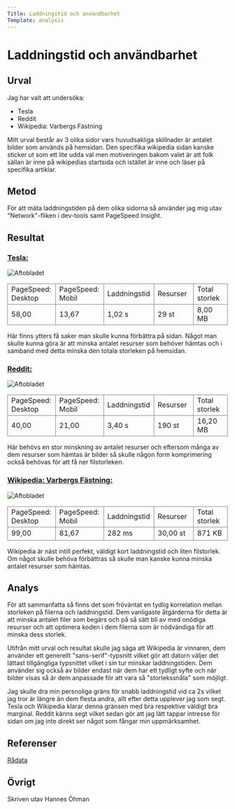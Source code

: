 ```yaml
---
Title: Laddningstid och användbarhet
Template: analysis
---
```


Laddningstid och användbarhet
=======================

<!-- Skriv en eller två rader om vad uppgiften handlar om. -->

Urval
-----------------------

<!-- Berätta vilka webbplatser du valt att undersöka och varför eller hur du gick tillväga när du gjorde ditt urval. -->
<!--
https://www.tesla.com/sv_se
https://www.reddit.com/
https://sv.wikipedia.org/wiki/Varbergs_f%C3%A4stning
-->
Jag har valt att undersöka:

 - Tesla
 - Reddit
 - Wikipedia: Varbergs Fästning

Mitt urval består av 3 olika sidor vars huvudsakliga skillnader är antalet bilder som används på hemsidan. 
Den specifika wikipedia sidan kanske sticker ut som ett lite udda val men motiveringen bakom valet är att folk sällan är inne på wikipedias startsida och istället är inne och läser på specifika artiklar.

Metod
-----------------------

<!-- Berätta kort om din "metod", hur du gör för att utföra undersökningen. Berätta om du använder något speciellt verktyg. -->
För att mäta laddningstiden på dem olika sidorna så använder jag mig utav "Network"-fliken i dev-tools samt PageSpeed Insight.

Resultat
-----------------------

<!-- Dokumentera dina resultat från din studie. Berätta vad du kom fram till, vilka resultat du hittade och observerade. -->
### [<i class="fas fa-external-link-alt"></i> Tesla:](https://www.tesla.com/sv_se)

<div class="site-result">
    <img src="%base_url%/content/analysis/img/tesla.PNG" alt="Aftobladet" class="analysis-img">
    <div class="left-result">
        <table style="border-spacing: 4px; border-collapse: collapse" class="load-table">
            <tr>
                <td style="height: 30px; width: 100px; border: 1px solid grey;">PageSpeed: Desktop</td>
                <td style="height: 30px; width: 100px; border: 1px solid grey;">PageSpeed: Mobil</td>
                <td style="height: 30px; width: 100px; border: 1px solid grey;">Laddningstid</td>
                <td style="height: 30px; width: 100px; border: 1px solid grey;">Resurser</td>
                <td style="height: 30px; width: 100px; border: 1px solid grey;">Total storlek</td>
            </tr>
            <tr>
                <td style="height: 30px; width: 100px; border: 1px solid grey;">58,00</td>
                <td style="height: 30px; width: 100px; border: 1px solid grey;">13,67</td>
                <td style="height: 30px; width: 100px; border: 1px solid grey;">1,02 s</td>
                <td style="height: 30px; width: 100px; border: 1px solid grey;">29 st</td>
                <td style="height: 30px; width: 100px; border: 1px solid grey;">8,00 MB</td>
            </tr>
        </table>
        <p>Här finns ytters få saker man skulle kunna förbättra på sidan. Något man skulle kunna göra är att minska antalet resurser som behöver hämtas och i samband med detta minska den totala storleken på hemsidan.</p>
    </div>
</div>

### [<i class="fas fa-external-link-alt"></i> Reddit:](https://www.reddit.com/)

<div class="site-result">
    <img src="%base_url%/content/analysis/img/reddit.PNG" alt="Aftobladet" class="analysis-img">
    <div class="left-result">
        <table style="border-spacing: 4px; border-collapse: collapse" class="load-table">
            <tr>
                <td style="height: 30px; width: 100px; border: 1px solid grey;">PageSpeed: Desktop</td>
                <td style="height: 30px; width: 100px; border: 1px solid grey;">PageSpeed: Mobil</td>
                <td style="height: 30px; width: 100px; border: 1px solid grey;">Laddningstid</td>
                <td style="height: 30px; width: 100px; border: 1px solid grey;">Resurser</td>
                <td style="height: 30px; width: 100px; border: 1px solid grey;">Total storlek</td>
            </tr>
            <tr>
                <td style="height: 30px; width: 100px; border: 1px solid grey;">40,00</td>
                <td style="height: 30px; width: 100px; border: 1px solid grey;">21,00</td>
                <td style="height: 30px; width: 100px; border: 1px solid grey;">3,40 s</td>
                <td style="height: 30px; width: 100px; border: 1px solid grey;">190 st</td>
                <td style="height: 30px; width: 100px; border: 1px solid grey;">16,20 MB</td>
            </tr>
        </table>
        <p>Här behövs en stor minskning av antalet resurser och eftersom många av dem resurser som hämtas är bilder så skulle någon form komprimering också behövas för att få ner filstorleken.</p>
    </div>
</div>

### [<i class="fas fa-external-link-alt"></i> Wikipedia: Varbergs Fästning:](https://sv.wikipedia.org/wiki/Varbergs_f%C3%A4stning)

<div class="site-result">
    <img src="%base_url%/content/analysis/img/wikipedia.PNG" alt="Aftobladet" class="analysis-img">
    <div class="left-result">
        <table style="border-spacing: 4px; border-collapse: collapse" class="load-table">
            <tr>
                <td style="height: 30px; width: 100px; border: 1px solid grey;">PageSpeed: Desktop</td>
                <td style="height: 30px; width: 100px; border: 1px solid grey;">PageSpeed: Mobil</td>
                <td style="height: 30px; width: 100px; border: 1px solid grey;">Laddningstid</td>
                <td style="height: 30px; width: 100px; border: 1px solid grey;">Resurser</td>
                <td style="height: 30px; width: 100px; border: 1px solid grey;">Total storlek</td>
            </tr>
            <tr>
                <td style="height: 30px; width: 100px; border: 1px solid grey;">99,00</td>
                <td style="height: 30px; width: 100px; border: 1px solid grey;">81,67</td>
                <td style="height: 30px; width: 100px; border: 1px solid grey;">282 ms</td>
                <td style="height: 30px; width: 100px; border: 1px solid grey;">30,00 st</td>
                <td style="height: 30px; width: 100px; border: 1px solid grey;">871 KB</td>
            </tr>
        </table>
        <p>Wikipedia är näst intill perfekt, väldigt kort laddningstid och liten filstorlek. Om något skulle behöva förbättras så skulle man kanske kunna minska antalet resurser som hämtas.</p>
    </div>
</div>

Analys
-----------------------

<!-- Diskutera och analysera de resultaten du fann. -->
För att sammanfatta så finns det som fröväntat en tydlig korrelation mellan storleken på filerna och laddningstid. Dem vanligaste åtgärderna för detta är att minska antalet filer som begärs och på så sätt bli av med onödiga resurser och att optimera koden i dem filerna som är nödvändiga för att minska dess storlek.

Utifrån mitt urval och resultat skulle jag säga att Wikipedia är vinnaren, dem använder ett generellt "sans-serif"-typsnitt vilket gör att datorn väljer det lättast tillgängliga typsnittet vilket i sin tur minskar laddningstiden. Dem använder sig också av bilder endast när dem har ett tydligt syfte och när bilder visas så är dem anpassade för att vara så "storlekssnåla" som möjligt.

Jag skulle dra min persnoliga gräns för snabb laddningstid vid ca 2s vilket jag tror är längre än dem flesta andra, allt efter detta upplever jag som segt. Tesla och Wikipedia klarar denna gränsen med bra respektive väldigt bra marginal. Reddit känns segt vilket sedan gör att jag lätt tappar intresse för sidan om jag inte direkt ser något som fångar min uppmärksamhet.

Referenser
-----------------------

<!-- Ange de eventuella referenser du använder dig av, om några. -->
<a href="https://docs.google.com/spreadsheets/d/1Sc83FUq91LZp9j7-ZBEy0X8adsyL1TzI50mpyAPC28A/edit?usp=sharing"><i class="fas fa-external-link-alt"></i> Rådata</a>

Övrigt
-----------------------

<!-- Skriv ditt eget namn samt vilka gruppmedlemmar som deltog i att författa rapporten. -->
Skriven utav Hannes Öhman

